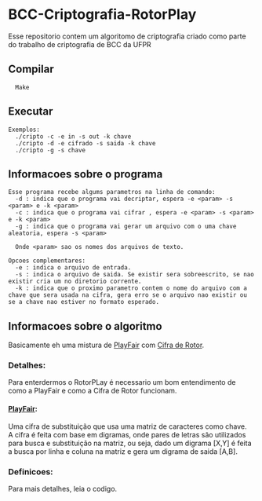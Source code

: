 # BCC-Criptografia-RotorPlay
Esse repositorio contem um algoritomo de criptografia criado como parte do trabalho de criptografia de BCC da UFPR

## Compilar
```
  Make
```
## Executar
```
Exemplos:
  ./cripto -c -e in -s out -k chave
  ./cripto -d -e cifrado -s saida -k chave
  ./cripto -g -s chave
```

## Informacoes sobre o programa
```
Esse programa recebe algums parametros na linha de comando:
  -d : indica que o programa vai decriptar, espera -e <param> -s <param> e -k <param>
  -c : indica que o programa vai cifrar , espera -e <param> -s <param> e -k <param>
  -g : indica que o programa vai gerar um arquivo com o uma chave aleatoria, espera -s <param>

  Onde <param> sao os nomes dos arquivos de texto.

Opcoes complementares:
  -e : indica o arquivo de entrada.
  -s : indica o arquivo de saida. Se existir sera sobreescrito, se nao existir cria um no diretorio corrente.
  -k : indica que o proximo parametro contem o nome do arquivo com a chave que sera usada na cifra, gera erro se o arquivo nao existir ou se a chave nao estiver no formato esperado.
```

## Informacoes sobre o algoritmo
Basicamente eh uma mistura de [PlayFair](https://en.wikipedia.org/wiki/Playfair_cipher) com [Cifra de Rotor](https://en.wikipedia.org/wiki/Rotor_machine).  
### Detalhes:
Para enterdermos o RotorPLay é necessario um bom entendimento de como a PlayFair e como a Cifra de Rotor funcionam.  

#### [PlayFair](https://en.wikipedia.org/wiki/Playfair_cipher):
Uma cifra de substituição que usa uma matriz de caracteres como chave.  
A cifra é feita com base em digramas, onde pares de letras são utilizados para busca e substituição na matriz, ou seja, dado um digrama [X,Y] é feita a busca por linha e coluna na matriz e gera um digrama de saida [A,B].  


### Definicoes:

Para mais detalhes, leia o codigo.

